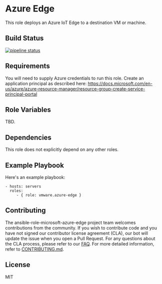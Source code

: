 Azure Edge
==========

This role deploys an Azure IoT Edge to a destination VM or machine.

Build Status
------------

[![pipeline status](https://gitlab.eng.vmware.com/vmworld2018/ansible-role-azure-edge/badges/master/pipeline.svg)](https://gitlab.eng.vmware.com/vmworld2018/ansible-role-azure-edge/commits/master)

Requirements
------------

You will need to supply Azure credentials to run this role.  Create an
application principal as described here:
https://docs.microsoft.com/en-us/azure/azure-resource-manager/resource-group-create-service-principal-portal

Role Variables
--------------

TBD.

Dependencies
------------

This role does not explicitly depend on any other roles.

Example Playbook
----------------

Here's an example playbook:

    - hosts: servers
      roles:
         - { role: vmware.azure-edge }

Contributing
------------

The ansible-role-microsoft-azure-edge project team welcomes contributions from the community. If you wish to contribute code and you have not
signed our contributor license agreement (CLA), our bot will update the issue when you open a Pull Request. For any
questions about the CLA process, please refer to our [FAQ](https://cla.vmware.com/faq). For more detailed information,
refer to [CONTRIBUTING.md](CONTRIBUTING.md).

License
-------

MIT

